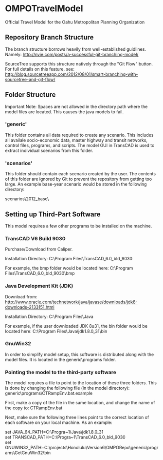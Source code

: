 # OMPOTravelModel
Official Travel Model for the Oahu Metropolitan Planning Organization

## Repository Branch Structure

The branch structure borrows heavily from well-established guidlines. Namely:
<a href="http://nvie.com/posts/a-successful-git-branching-model/">http://nvie.com/posts/a-successful-git-branching-model/</a>

SourceTree supports this structure natively through the "Git Flow" button.  For full details on this feature, see:
<a href="http://blog.sourcetreeapp.com/2012/08/01/smart-branching-with-sourcetree-and-git-flow/">http://blog.sourcetreeapp.com/2012/08/01/smart-branching-with-sourcetree-and-git-flow/</a>

## Folder Structure

Important Note: Spaces are not allowed in the directory path where the model files are located.  This causes the java models to fail.

### 'generic'
This folder contains all data required to create any scenario.  This includes all availale socio-economic data, master highway and transit networks,
control files, programs, and scripts.  The model GUI in TransCAD is used to extract individual scenarios from this folder.

### 'scenarios'
This folder should contain each scenario created by the user.  The contents of this folder are ignored by Git to prevent
the repository from getting too large.  An example base-year scenario would be stored in the following directory:

scenarios\2012_base\

## Setting up Third-Part Software

This model requires a few other programs to be installed on the machine.

### TransCAD V6 Build 9030
Purchase/Download from Caliper.

Installation Directory:
C:\Program Files\TransCAD_6.0_bld_9030

For example, the bmp folder would be located here:
C:\Program Files\TransCAD_6.0_bld_9030\bmp

### Java Development Kit (JDK)
Download from:
http://www.oracle.com/technetwork/java/javase/downloads/jdk8-downloads-2133151.html

Installation Directory:
C:\Program Files\Java

For example, if the user downloaded JDK 8u31, the bin folder would be located here:
C:\Program Files\Java\jdk1.8.0_31\bin

### GnuWin32
In order to simplify model setup, this software is distributed along with the model files.
It is located in the generic\programs folder.

### Pointing the model to the third-party software

The model requires a file to point to the location of these three folders.  This is done
by changing the following file (in the model directory):
generic\programs\CTRampEnv.bat.example

First, make a copy of the file in the same location, and change the name of the copy to:
CTRampEnv.bat

Next, make sure the following three lines point to the correct location of each software
on your local machine.  As an example:

set JAVA_64_PATH=C:\Progra~1\Java\jdk1.8.0_31  
set TRANSCAD_PATH=C:\Progra~1\TransCAD_6.0_bld_9030  
set GNUWIN32_PATH=C:\projects\Honolulu\Version6\OMPORepo\generic\programs\GetGnuWin32\bin
